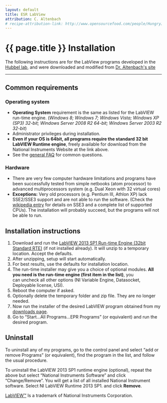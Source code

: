 ```yaml
---
layout: default
title: ESR LabView
attribution: C. Altenbach
# recipe-attribution-link: http://www.opensourcefood.com/people/HungryJenny/recipes/soft-christmas-gingerbread-cookies
---
```

# {{ page.title }} Installation

The following instructions are for the LabView programs developed in the [Hubbel lab](http://www.chemistry.ucla.edu/directory/hubbell-wayne-l),
    and were downloaded and modified from [Dr. Altenbach's site](https://sites.google.com/site/altenbach/labview-programs/why-labview)

-----------------------------------------------------------

## Common requirements

### Operating system

-   **Operating System** requirement is the same as listed for the
    LabVIEW run-time engine.*<span> </span>*(*Windows 8; Windows 7;
    Windows Vista; Windows XP (SP3) 32-bit; Windows Server 2008 R2
    64-bit; Windows Server 2003 R2 32-bit*)
-   Administrator privileges during installation.
-   **Even if your OS is 64bit, all programs require the standard 32 bit
    LabVIEW Runtime engine**, freely available for download from the
    National Instruments Website at the link above.
-   See the [general
    FAQ](https://sites.google.com/site/altenbach/faq) for common
    questions.

### Hardware

-   There are very few computer hardware limitations and programs have
    been successfully tested from simple netbooks (atom processor) to
    advanced multiprocessors system (e.g. Dual Xeon with 32 virtual
    cores)
-   **Exceptions:** Very old processors (e.g. Pentium III, Athlon XP)
    lack SSE2/SSE3 support and are not able to run the software. (Check
    the [wikipedia entry](http://en.wikipedia.org/wiki/SSE3) for details
    on SSE3 and a complete list of supported CPUs). The installation
    will probably succeed, but the programs will not be able to run.

## Installation instructions

1.  Download and run the [LabVIEW 2013 SP1 Run-time Engine (32bit Standard RTE)](http://www.ni.com/download/labview-run-time-engine-2013-sp1/4539/en/) (if not installed already). It will unzip to a temporary
    location. Accept the defaults. 
2.  After unzipping, setup will start automatically.
3.  For best results, use the defaults for installation location.
4.  The run-time installer may give you a choice of optional modules.
    **All you need is the run-time engine (first item in the list)**,
    you can uncheck all other options (NI Variable Engine, Datasocket,
    Deployable license, USI).
5.  Reboot the computer if asked.
6.  Optionally delete the temporary folder and zip file. They are no
    longer needed.
7.  Now run the installer of the desired LabVIEW program obtained from
    my [downloads page](http://www.biochemistry.ucla.edu/biochem/Faculty/Hubbell/software.html). 
8.  Go to “Start…All Programs…EPR Programs” (or equivalent) and run the
    desired program.

## Uninstall

To uninstall any of my programs, go to the control panel and select “add
or remove Programs” (or equivalent), find the program in the list, and
follow the usual procedure.

To uninstall the LabVIEW 2013 SP1 runtime engine (optional), repeat the
above but select “National Instruments Software” and click
“Change/Remove”. You will get a list of all installed National
Instrument software. Select NI LabVIEW Runtime 2013 SP1. and
click **Remove**.

[LabVIEW™](http://www.ni.com/labview/) Is a trademark of National
Instruments Corporation.
